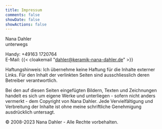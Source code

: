 ```yaml
---
title: Impressum
comments: false
showDate: false
showActions: false
---
```


Nana Dahler  
unterwegs

Handy: +49163 1720764  
E-Mail: {{< cloakemail "dahler@keramik-nana-dahler.de" >}}

Haftungshinweis: Ich übernehme keine Haftung für die Inhalte externer Links. Für den Inhalt der verlinkten Seiten sind ausschliesslich deren Betreiber verantwortlich.

Bei den auf diesen Seiten eingefügten Bildern, Texten und Zeichnungen handelt es sich um eigene Werke und unterliegen - sofern nicht anders vermerkt - dem Copyright von Nana Dahler. Jede Vervielfältigung und Verbreitung der Inhalte ist ohne meine schriftliche Genehmigung ausdrücklich untersagt.

&copy; 2008-2023 Nana Dahler - Alle Rechte vorbehalten. 